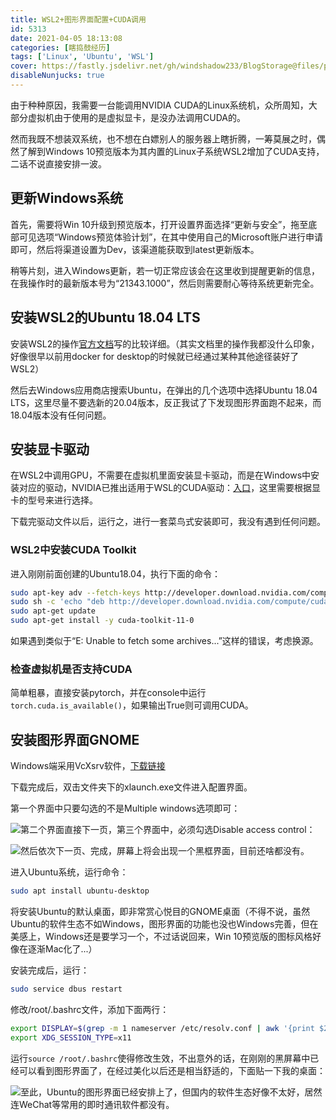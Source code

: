 ```yaml
---
title: WSL2+图形界面配置+CUDA调用
id: 5313
date: 2021-04-05 18:13:08
categories: [瞎捣鼓经历]
tags: ['Linux', 'Ubuntu', 'WSL']
cover: https://fastly.jsdelivr.net/gh/windshadow233/BlogStorage@files/png/e940ac0ad151d5331ce56304c926e5ab.png
disableNunjucks: true
---
```


由于种种原因，我需要一台能调用NVIDIA CUDA的Linux系统机，众所周知，大部分虚拟机由于使用的是虚拟显卡，是没办法调用CUDA的。

然而我既不想装双系统，也不想在白嫖别人的服务器上瞎折腾，一筹莫展之时，偶然了解到Windows 10预览版本为其内置的Linux子系统WSL2增加了CUDA支持，二话不说直接安排一波。


## 更新Windows系统


首先，需要将Win 10升级到预览版本，打开设置界面选择“更新与安全”，拖至底部可见选项“Windows预览体验计划”，在其中使用自己的Microsoft账户进行申请即可，然后将渠道设置为Dev，该渠道能获取到latest更新版本。


稍等片刻，进入Windows更新，若一切正常应该会在这里收到提醒更新的信息，在我操作时的最新版本号为“21343.1000”，然后则需要耐心等待系统更新完全。


## 安装WSL2的Ubuntu 18.04 LTS


安装WSL2的操作[官方文档](https://docs.microsoft.com/zh-cn/windows/wsl/install-win10)写的比较详细。（其实文档里的操作我都没什么印象，好像很早以前用docker for desktop的时候就已经通过某种其他途径装好了WSL2）


然后去Windows应用商店搜索Ubuntu，在弹出的几个选项中选择Ubuntu 18.04 LTS，这里尽量不要选新的20.04版本，反正我试了下发现图形界面跑不起来，而18.04版本没有任何问题。


## 安装显卡驱动


在WSL2中调用GPU，不需要在虚拟机里面安装显卡驱动，而是在Windows中安装对应的驱动，NVIDIA已推出适用于WSL的CUDA驱动：[入口](https://developer.nvidia.com/cuda/wsl/download)，这里需要根据显卡的型号来进行选择。


下载完驱动文件以后，运行之，进行一套菜鸟式安装即可，我没有遇到任何问题。


### WSL2中安装CUDA Toolkit


进入刚刚前面创建的Ubuntu18.04，执行下面的命令：

```bash
sudo apt-key adv --fetch-keys http://developer.download.nvidia.com/compute/cuda/repos/ubuntu1804/x86_64/7fa2af80.pub
sudo sh -c 'echo "deb http://developer.download.nvidia.com/compute/cuda/repos/ubuntu1804/x86_64 /" > /etc/apt/sources.list.d/cuda.list'
sudo apt-get update
sudo apt-get install -y cuda-toolkit-11-0
```

如果遇到类似于“E: Unable to fetch some archives...”这样的错误，考虑换源。


### 检查虚拟机是否支持CUDA


简单粗暴，直接安装pytorch，并在console中运行`torch.cuda.is_available()`，如果输出True则可调用CUDA。


## 安装图形界面GNOME


Windows端采用VcXsrv软件，[下载链接](https://sourceforge.net/projects/vcxsrv/)


下载完成后，双击文件夹下的xlaunch.exe文件进入配置界面。


第一个界面中只要勾选的不是Multiple windows选项即可：


![](https://fastly.jsdelivr.net/gh/windshadow233/BlogStorage@files/png/61453cb9f58187914c4bcc4ea0613706.png)第二个界面直接下一页，第三个界面中，必须勾选Disable access control：


![](https://fastly.jsdelivr.net/gh/windshadow233/BlogStorage@files/png/d11a0ef2a10ba1ce673c51a8dc52bce7.png)然后依次下一页、完成，屏幕上将会出现一个黑框界面，目前还啥都没有。


进入Ubuntu系统，运行命令：



```bash
sudo apt install ubuntu-desktop
```

将安装Ubuntu的默认桌面，即非常赏心悦目的GNOME桌面（不得不说，虽然Ubuntu的软件生态不如Windows，图形界面的功能也没也Windows完善，但在美感上，Windows还是要学习一个，不过话说回来，Win 10预览版的图标风格好像在逐渐Mac化了...）


安装完成后，运行：

```bash
sudo service dbus restart
```

修改/root/.bashrc文件，添加下面两行：

```bash
export DISPLAY=$(grep -m 1 nameserver /etc/resolv.conf | awk '{print $2}'):0.0
export XDG_SESSION_TYPE=x11
```

运行`source /root/.bashrc`使得修改生效，不出意外的话，在刚刚的黑屏幕中已经可以看到图形界面了，在经过美化以后还是相当舒适的，下面贴一下我的桌面：


![](https://fastly.jsdelivr.net/gh/windshadow233/BlogStorage@files/webp/8b3b7943b841be6576cce2177dce64e3.webp)至此，Ubuntu的图形界面已经安排上了，但国内的软件生态好像不太好，居然连WeChat等常用的即时通讯软件都没有。

